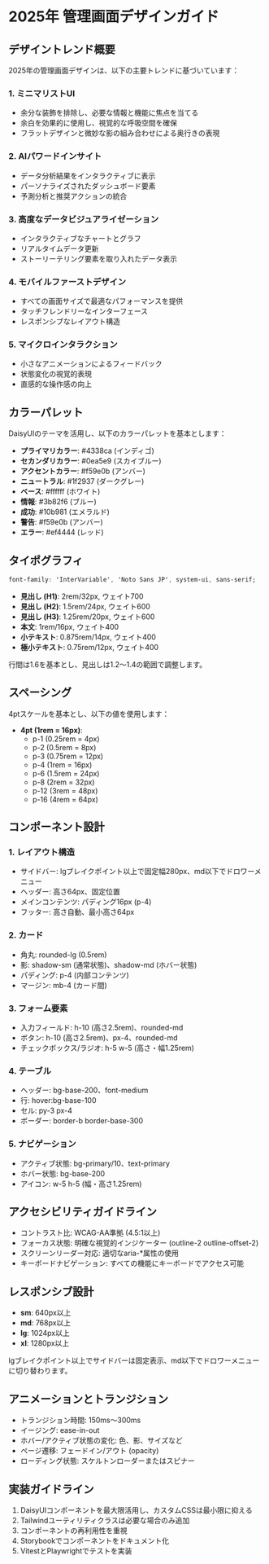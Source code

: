 # 2025年 管理画面デザインガイド

## デザイントレンド概要

2025年の管理画面デザインは、以下の主要トレンドに基づいています：

### 1. ミニマリストUI

- 余分な装飾を排除し、必要な情報と機能に焦点を当てる
- 余白を効果的に使用し、視覚的な呼吸空間を確保
- フラットデザインと微妙な影の組み合わせによる奥行きの表現

### 2. AIパワードインサイト

- データ分析結果をインタラクティブに表示
- パーソナライズされたダッシュボード要素
- 予測分析と推奨アクションの統合

### 3. 高度なデータビジュアライゼーション

- インタラクティブなチャートとグラフ
- リアルタイムデータ更新
- ストーリーテリング要素を取り入れたデータ表示

### 4. モバイルファーストデザイン

- すべての画面サイズで最適なパフォーマンスを提供
- タッチフレンドリーなインターフェース
- レスポンシブなレイアウト構造

### 5. マイクロインタラクション

- 小さなアニメーションによるフィードバック
- 状態変化の視覚的表現
- 直感的な操作感の向上

## カラーパレット

DaisyUIのテーマを活用し、以下のカラーパレットを基本とします：

- **プライマリカラー**: #4338ca (インディゴ)
- **セカンダリカラー**: #0ea5e9 (スカイブルー)
- **アクセントカラー**: #f59e0b (アンバー)
- **ニュートラル**: #1f2937 (ダークグレー)
- **ベース**: #ffffff (ホワイト)
- **情報**: #3b82f6 (ブルー)
- **成功**: #10b981 (エメラルド)
- **警告**: #f59e0b (アンバー)
- **エラー**: #ef4444 (レッド)

## タイポグラフィ

```css
font-family: 'InterVariable', 'Noto Sans JP', system-ui, sans-serif;
```

- **見出し (H1)**: 2rem/32px, ウェイト700
- **見出し (H2)**: 1.5rem/24px, ウェイト600
- **見出し (H3)**: 1.25rem/20px, ウェイト600
- **本文**: 1rem/16px, ウェイト400
- **小テキスト**: 0.875rem/14px, ウェイト400
- **極小テキスト**: 0.75rem/12px, ウェイト400

行間は1.6を基本とし、見出しは1.2〜1.4の範囲で調整します。

## スペーシング

4ptスケールを基本とし、以下の値を使用します：

- **4pt (1rem = 16px)**:
  - p-1 (0.25rem = 4px)
  - p-2 (0.5rem = 8px)
  - p-3 (0.75rem = 12px)
  - p-4 (1rem = 16px)
  - p-6 (1.5rem = 24px)
  - p-8 (2rem = 32px)
  - p-12 (3rem = 48px)
  - p-16 (4rem = 64px)

## コンポーネント設計

### 1. レイアウト構造

- サイドバー: lgブレイクポイント以上で固定幅280px、md以下でドロワーメニュー
- ヘッダー: 高さ64px、固定位置
- メインコンテンツ: パディング16px (p-4)
- フッター: 高さ自動、最小高さ64px

### 2. カード

- 角丸: rounded-lg (0.5rem)
- 影: shadow-sm (通常状態)、shadow-md (ホバー状態)
- パディング: p-4 (内部コンテンツ)
- マージン: mb-4 (カード間)

### 3. フォーム要素

- 入力フィールド: h-10 (高さ2.5rem)、rounded-md
- ボタン: h-10 (高さ2.5rem)、px-4、rounded-md
- チェックボックス/ラジオ: h-5 w-5 (高さ・幅1.25rem)

### 4. テーブル

- ヘッダー: bg-base-200、font-medium
- 行: hover:bg-base-100
- セル: py-3 px-4
- ボーダー: border-b border-base-300

### 5. ナビゲーション

- アクティブ状態: bg-primary/10、text-primary
- ホバー状態: bg-base-200
- アイコン: w-5 h-5 (幅・高さ1.25rem)

## アクセシビリティガイドライン

- コントラスト比: WCAG-AA準拠 (4.5:1以上)
- フォーカス状態: 明確な視覚的インジケーター (outline-2 outline-offset-2)
- スクリーンリーダー対応: 適切なaria-\*属性の使用
- キーボードナビゲーション: すべての機能にキーボードでアクセス可能

## レスポンシブ設計

- **sm**: 640px以上
- **md**: 768px以上
- **lg**: 1024px以上
- **xl**: 1280px以上

lgブレイクポイント以上でサイドバーは固定表示、md以下でドロワーメニューに切り替わります。

## アニメーションとトランジション

- トランジション時間: 150ms〜300ms
- イージング: ease-in-out
- ホバー/アクティブ状態の変化: 色、影、サイズなど
- ページ遷移: フェードイン/アウト (opacity)
- ローディング状態: スケルトンローダーまたはスピナー

## 実装ガイドライン

1. DaisyUIコンポーネントを最大限活用し、カスタムCSSは最小限に抑える
2. Tailwindユーティリティクラスは必要な場合のみ追加
3. コンポーネントの再利用性を重視
4. Storybookでコンポーネントをドキュメント化
5. VitestとPlaywrightでテストを実装
